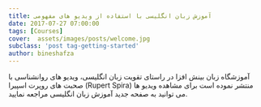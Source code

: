 ```yaml
---
title: آموزش زبان انگلیسی با استفاده از ویدیو های مفهومی
date: 2017-07-27 07:00:00
tags: [Courses]
cover:  assets/images/posts/welcome.jpg
subclass: 'post tag-getting-started'
author: bineshafza
---
```


آموزشگاه زبان بینش افزا در راستای تقویت زبان انگلیسی، ویدیو های روانشناسی با صحبت های روپرت اسپیرا (Rupert Spira) منتشر نموده است 
برای مشاهده ویدیو ها می توانید به صفحه جدید آموزش زبان انگلیسی مراجعه نمایید.